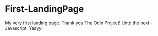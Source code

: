 # First-LandingPage

My very first landing page. Thank you The Odin Project! Unto the next - Javascript. Yaayy!